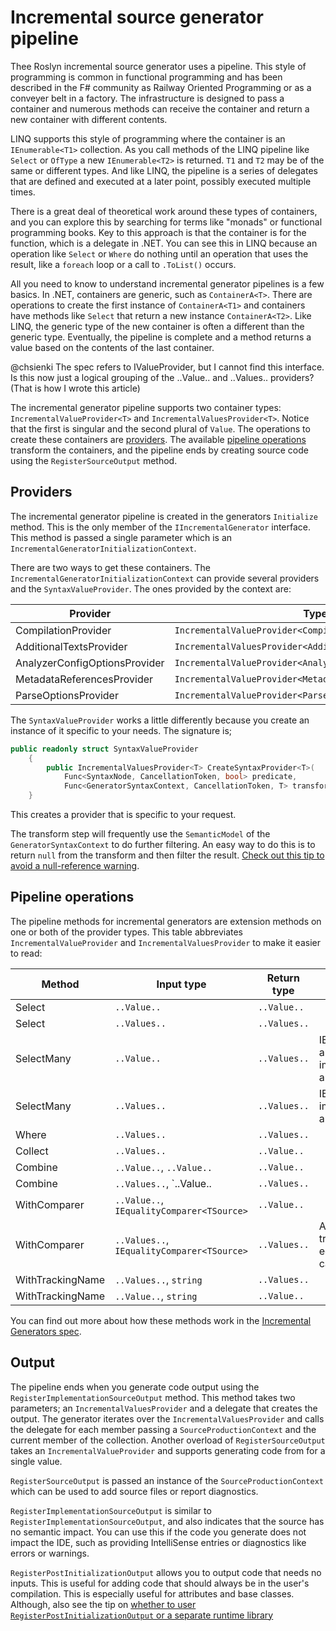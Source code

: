 # Incremental source generator pipeline

Thee Roslyn incremental source generator uses a pipeline. This style of programming is common in functional programming and has been described in the F# community as Railway Oriented Programming or as a conveyer belt in a factory. The infrastructure is designed to pass a container and numerous methods can receive the container and return a new container with different contents.

LINQ supports this style of programming where the container is an `IEnumerable<T1>` collection. As you call methods of the LINQ pipeline like `Select` or `OfType` a new `IEnumerable<T2>` is returned. `T1` and `T2` may be of the same or different types. And like LINQ, the pipeline is a series of delegates that are defined and executed at a later point, possibly executed multiple times.

There is a great deal of theoretical work around these types of containers, and you can explore this by searching for terms like "monads" or functional programming books. Key to this approach is that the container is for the function, which is a delegate in .NET. You can see this in LINQ because an operation like `Select` or `Where` do nothing until an operation that uses the result, like a `foreach` loop or a call to `.ToList()` occurs.

All you need to know to understand incremental generator pipelines is a few basics. In .NET, containers are generic, such as `ContainerA<T>`. There are operations to create the first instance of `ContainerA<T1>` and containers have methods like `Select` that return a new instance `ContainerA<T2>`. Like LINQ, the generic type of the new container is often a different than the generic type. Eventually, the pipeline is complete and a method returns a value based on the contents of the last container.

@chsienki The spec refers to IValueProvider<T>, but I cannot find this interface. Is this now just a logical grouping of the ..Value.. and ..Values.. providers? (That is how I wrote this article)

The incremental generator pipeline supports two container types: `IncrementalValueProvider<T>` and `IncrementalValuesProvider<T>`. Notice that the first is singular and the second plural of  `Value`. The operations to create these containers are [providers](#providers). The available [pipeline operations](#pipeline-operations) transform the containers, and the pipeline ends by creating source code using the `RegisterSourceOutput` method.

## Providers

The incremental generator pipeline is created in the generators `Initialize` method. This is the only member of the `IIncrementalGenerator` interface. This method is passed a single parameter which is an `IncrementalGeneratorInitializationContext`.

 There are two ways to get these containers. The `IncrementalGeneratorInitializationContext` can provide several providers and the `SyntaxValueProvider`. The ones provided by the context are:

| Provider                      | Type                                                      |
|-------------------------------|-----------------------------------------------------------|
| CompilationProvider           | `IncrementalValueProvider<Compilation>`                   |
| AdditionalTextsProvider       | `IncrementalValuesProvider<AdditionalText>`               |
| AnalyzerConfigOptionsProvider | `IncrementalValueProvider<AnalyzerConfigOptionsProvider>` |
| MetadataReferencesProvider    | `IncrementalValueProvider<MetadataReference>`             |
| ParseOptionsProvider          | `IncrementalValueProvider<ParseOptions>`                  |

The `SyntaxValueProvider` works a little differently because you create an instance of it specific to your needs. The signature is;

```csharp
public readonly struct SyntaxValueProvider
    {
        public IncrementalValuesProvider<T> CreateSyntaxProvider<T>(
            Func<SyntaxNode, CancellationToken, bool> predicate, 
            Func<GeneratorSyntaxContext, CancellationToken, T> transform);
    }
```

This creates a provider that is specific to your request.

The transform step will frequently use the `SemanticModel` of the `GeneratorSyntaxContext` to do further filtering. An easy way to do this is to return `null` from the transform and then filter the result. [Check out this tip to avoid a null-reference warning](tips.md#-wherenotnull--method).

## Pipeline operations

The pipeline methods for incremental generators are extension methods on one or both of the provider types. This table abbreviates `IncrementalValueProvider` and `IncrementalValuesProvider` to make it easier to read:


| Method           | Input type                                 | Return type  | Comments                                       |
|------------------|--------------------------------------------|--------------|------------------------------------------------|
| Select           | `..Value..`                                | `..Value..`  |                                                |
| Select           | `..Values..`                               | `..Values..` |                                                |
| SelectMany       | `..Value..`                                | `..Values..` | IEnumerable and  immutable array overload      |
| SelectMany       | `..Values..`                               | `..Values..` | IEnumerable immutable array overload           |
| Where            | `..Values..`                               | `..Values..` |                                                |
| Collect          | `..Values..`                               | `..Value..`  |                                                |
| Combine          | `..Value..`, `..Value..`                   | `..Value..`  |                                                |
| Combine          | `..Values..`, `..Value..                   | `..Values..` |                                                |
| WithComparer     | `..Value..`, `IEqualityComparer<TSource>`  | `..Value..`  |                                                |
| WithComparer     | `..Values..`, `IEqualityComparer<TSource>` | `..Values..` | Allows per transformation equality for caching |
| WithTrackingName | `..Values..`, `string`                     | `..Values..` |                                                |
| WithTrackingName | `..Value..`, `string`                      | `..Value..`  |                                                |


You can find out more about how these methods work in the [Incremental Generators spec](https://github.com/dotnet/roslyn/blob/main/docs/features/incremental-generators.md).

## Output

The pipeline ends when you generate code output using the `RegisterImplementationSourceOutput` method. This method takes two parameters; an `IncrementalValuesProvider` and a delegate that creates the output. The generator iterates over the `IncrementalValuesProvider` and calls the delegate for each member passing a `SourceProductionContext` and the current member of the collection. Another overload of `RegisterSourceOutput` takes an `IncrementalValueProvider` and supports generating code from for a single value.

`RegisterSourceOutput` is passed an instance of the `SourceProductionContext` which can be used to add source files or report diagnostics.

`RegisterImplementationSourceOutput` is similar to `RegisterImplementationSourceOutput`, and also indicates that the source has no semantic impact. You can use this if the code you generate does not impact the IDE, such as providing IntelliSense entries or diagnostics like errors or warnings.

`RegisterPostInitializationOutput` allows you to output code that needs no inputs. This is useful for adding code that should always be in the user's compilation. This is especially useful for attributes and base classes. Although, also see the tip on [whether to user `RegisterPostInitializationOutput` or a separate runtime library](tips.md#attributes-in-registerpostinitializationoutput-or-a-separate-package)